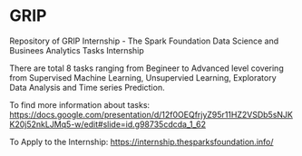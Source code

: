 # GRIP
Repository of GRIP Internship - The Spark Foundation
Data Science and Businees Analytics Tasks Internship

There are total 8 tasks ranging from Begineer to Advanced level covering from Supervised Machine Learning, Unsupervied Learning, Exploratory Data Analysis and Time series Prediction.

To find more information about tasks: https://docs.google.com/presentation/d/12f0OEQfrjyZ95r11HZ2VSDb5sNJKK20j52nkLJMq5-w/edit#slide=id.g98735cdcda_1_62

To Apply to the Internship: https://internship.thesparksfoundation.info/
